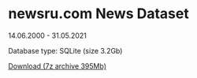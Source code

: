 # newsru.com News Dataset

14.06.2000 - 31.05.2021

Database type: SQLite (size 3.2Gb)

[Download (7z archive 395Mb)](https://ufile.io/ejdaaej5)

